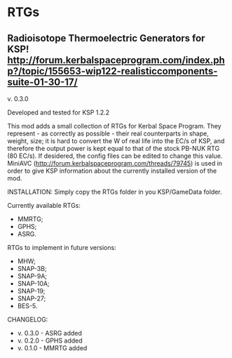# RTGs
Radioisotope Thermoelectric Generators for KSP!
http://forum.kerbalspaceprogram.com/index.php?/topic/155653-wip122-realisticcomponents-suite-01-30-17/
---------------------------------------------------
v. 0.3.0

Developed and tested for KSP 1.2.2

This mod adds a small collection of RTGs for Kerbal Space Program. They represent - as correctly as possible - their real counterparts in shape, weight, size; it is hard to convert the W of real life into the EC/s of KSP, and therefore the output power is kept equal to that of the stock PB-NUK RTG (80 EC/s). If desidered, the config files can be edited to change this value.
MiniAVC (http://forum.kerbalspaceprogram.com/threads/79745) is used in order to give KSP information about the currently installed version of the mod.

INSTALLATION:
Simply copy the RTGs folder in you KSP/GameData folder.

Currently available RTGs:

- MMRTG;
- GPHS;
- ASRG.

RTGs to implement in future versions:

- MHW;
- SNAP-3B;
- SNAP-9A;
- SNAP-10A;
- SNAP-19;
- SNAP-27;
- BES-5.

CHANGELOG:

- v. 0.3.0 - ASRG added
- v. 0.2.0 - GPHS added
- v. 0.1.0 - MMRTG added
